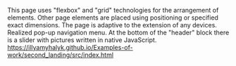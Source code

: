 This page uses "flexbox" and "grid" technologies for the arrangement of elements. 
Other page elements are placed using positioning or specified exact dimensions. 
The page is adaptive to the extension of any devices. Realized pop-up navigation menu. 
At the bottom of the "header" block there is a slider with pictures written in native JavaScript.
https://illyamyhalyk.github.io/Examples-of-work/second_landing/src/index.html